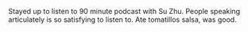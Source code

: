 Stayed up to listen to 90 minute podcast with Su Zhu. People speaking articulately is so satisfying to listen to. Ate tomatillos salsa, was good.
